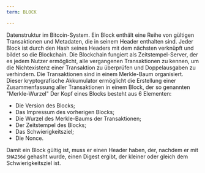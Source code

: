 ```yaml
---
term: BLOCK

---
```

Datenstruktur im Bitcoin-System. Ein Block enthält eine Reihe von gültigen Transaktionen und Metadaten, die in seinem Header enthalten sind. Jeder Block ist durch den Hash seines Headers mit dem nächsten verknüpft und bildet so die Blockchain. Die Blockchain fungiert als Zeitstempel-Server, der es jedem Nutzer ermöglicht, alle vergangenen Transaktionen zu kennen, um die Nichtexistenz einer Transaktion zu überprüfen und Doppelausgaben zu verhindern. Die Transaktionen sind in einem Merkle-Baum organisiert. Dieser kryptografische Akkumulator ermöglicht die Erstellung einer Zusammenfassung aller Transaktionen in einem Block, der so genannten "Merkle-Wurzel" Der Kopf eines Blocks besteht aus 6 Elementen:


- Die Version des Blocks;
- Das Impressum des vorherigen Blocks;
- Die Wurzel des Merkle-Baums der Transaktionen;
- Der Zeitstempel des Blocks;
- Das Schwierigkeitsziel;
- Die Nonce.

Damit ein Block gültig ist, muss er einen Header haben, der, nachdem er mit `SHA256d` gehasht wurde, einen Digest ergibt, der kleiner oder gleich dem Schwierigkeitsziel ist.